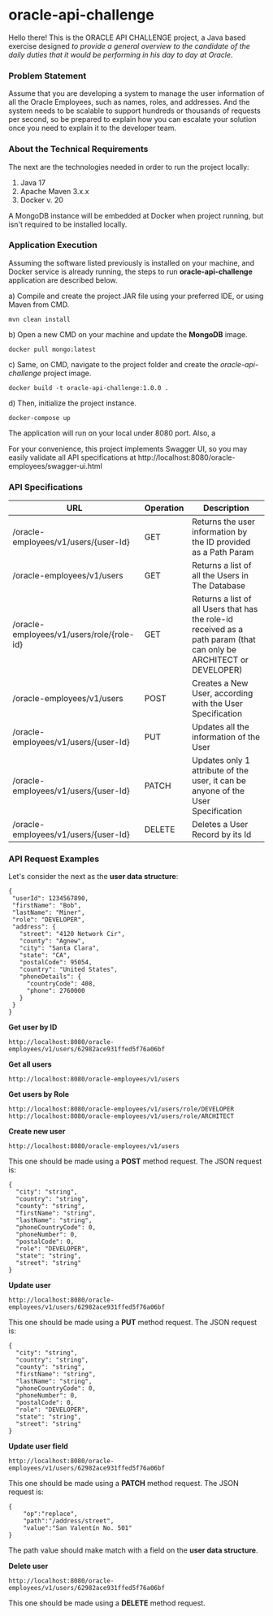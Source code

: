 # oracle-api-challenge
Hello there! This is the ORACLE API CHALLENGE project, a Java based exercise designed *to provide a general overview to the candidate of the daily duties
that it would be performing in his day to day at Oracle*.

### Problem Statement
Assume that you are developing a system to manage the user information of all the Oracle
Employees, such as names, roles, and addresses. And the system needs to be scalable to support
hundreds or thousands of requests per second, so be prepared to explain how you can escalate
your solution once you need to explain it to the developer team.

### About the Technical Requirements
The next are the technologies needed in order to run the project locally:

1. Java 17
2. Apache Maven 3.x.x
3. Docker v. 20

A MongoDB instance will be embedded at Docker when project running, but isn't required to be installed locally. 

### Application Execution
Assuming the software listed previously is installed on your machine, and Docker service is already running, the steps to run **oracle-api-challenge** application are described below. 

a) Compile and create the project JAR file using your preferred IDE, or using Maven from CMD.

    mvn clean install

b) Open a new CMD on your machine and update the **MongoDB** image.

	docker pull mongo:latest

c) Same, on CMD, navigate to the project folder and create the *oracle-api-challenge* project image.

	docker build -t oracle-api-challenge:1.0.0 .

d) Then, initialize the project instance.

	docker-compose up

The application will run on your local under 8080 port. Also, a 

For your convenience, this project implements Swagger UI, so you may easily validate all API specifications at http://localhost:8080/oracle-employees/swagger-ui.html

### API Specifications
| URL                                       | Operation | Description                                                                                                         |
|-------------------------------------------|-----------|---------------------------------------------------------------------------------------------------------------------|
| /oracle-employees/v1/users/{user-Id}      | GET       | Returns the user information by the ID provided as a Path Param                                                     |
| /oracle-employees/v1/users                | GET       | Returns a list of all the Users in The Database                                                                     |
| /oracle-employees/v1/users/role/{role-id} | GET       | Returns a list of all Users that has the role-id received as a path param (that can only be ARCHITECT or DEVELOPER) |
| /oracle-employees/v1/users                | POST      | Creates a New User, according with the User Specification                                                           |
| /oracle-employees/v1/users/{user-Id}      | PUT       | Updates all the information of the User                                                                             |
| /oracle-employees/v1/users/{user-Id}      | PATCH     | Updates only 1 attribute of the user, it can be anyone of the User Specification                                    |
| /oracle-employees/v1/users/{user-Id}      | DELETE    | Deletes a User Record by its Id                                                                                     |

### API Request Examples

Let's consider the next as the **user data structure**:
```
{
 "userId": 1234567890,
 "firstName": "Bob",
 "lastName": "Miner",
 "role": "DEVELOPER",
 "address": {
   "street": "4120 Network Cir",
   "county": "Agnew",
   "city": "Santa Clara",
   "state": "CA",
   "postalCode": 95054,
   "country": "United States",
   "phoneDetails": {
     "countryCode": 408,
     "phone": 2760000
   }
 }
}
```

**Get user by ID** 

    http://localhost:8080/oracle-employees/v1/users/62982ace931ffed5f76a06bf

**Get all users**

    http://localhost:8080/oracle-employees/v1/users

**Get users by Role**

    http://localhost:8080/oracle-employees/v1/users/role/DEVELOPER
    http://localhost:8080/oracle-employees/v1/users/role/ARCHITECT

**Create new user**

    http://localhost:8080/oracle-employees/v1/users

This one should be made using a **POST** method request. The JSON request is:
```
{
  "city": "string",
  "country": "string",
  "county": "string",
  "firstName": "string",
  "lastName": "string",
  "phoneCountryCode": 0,
  "phoneNumber": 0,
  "postalCode": 0,
  "role": "DEVELOPER",
  "state": "string",
  "street": "string"
}
```

**Update user**


    http://localhost:8080/oracle-employees/v1/users/62982ace931ffed5f76a06bf

This one should be made using a **PUT** method request. The JSON request is:
```
{
  "city": "string",
  "country": "string",
  "county": "string",
  "firstName": "string",
  "lastName": "string",
  "phoneCountryCode": 0,
  "phoneNumber": 0,
  "postalCode": 0,
  "role": "DEVELOPER",
  "state": "string",
  "street": "string"
}
```

**Update user field**

    http://localhost:8080/oracle-employees/v1/users/62982ace931ffed5f76a06bf

This one should be made using a **PATCH** method request. The JSON request is:
```
{
    "op":"replace",
    "path":"/address/street",
    "value":"San Valentín No. 501"
}
```
The path value should make match with a field on the **user data structure**.

**Delete user**

    http://localhost:8080/oracle-employees/v1/users/62982ace931ffed5f76a06bf

This one should be made using a **DELETE** method request.